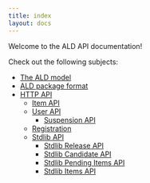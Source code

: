 ```yaml
---
title: index
layout: docs
---
```


Welcome to the ALD API documentation!

Check out the following subjects:

* [The ALD model](ALD-model.html)
* [ALD package format](ALD-package-format.html)
* [HTTP API](HTTP-API)
    * [Item API](HTTP-API/items.html)
    * [User API](HTTP-API/users.html)
        * [Suspension API](HTTP-API/users/suspension.html)
	* [Registration](HTTP-API/users/registration.html)
    * [Stdlib API](HTTP-API/stdlib)
        * [Stdlib Release API](HTTP-API/stdlib/releases.html)
        * [Stdlib Candidate API](HTTP-API/stdlib/candidates.html)
        * [Stdlib Pending Items API](HTTP-API/stdlib/pending.html)
        * [Stdlib Items API](HTTP-API/stdlib/items.html)
